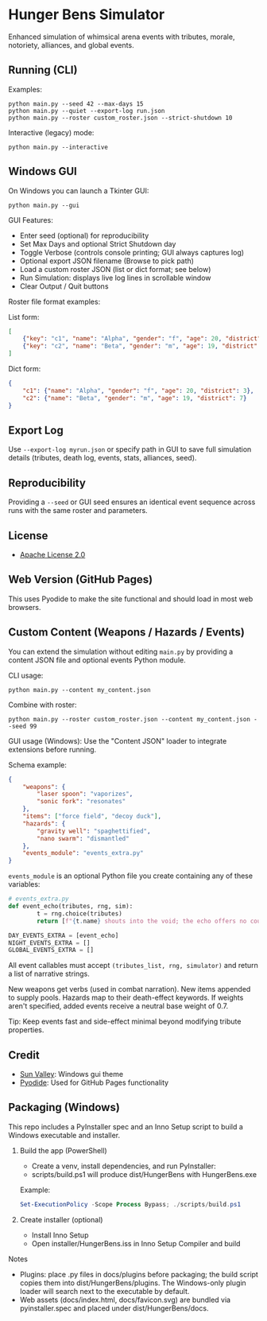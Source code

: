 # Hunger Bens Simulator

Enhanced simulation of whimsical arena events with tributes, morale, notoriety, alliances, and global events.

## Running (CLI)
Examples:

```
python main.py --seed 42 --max-days 15
python main.py --quiet --export-log run.json
python main.py --roster custom_roster.json --strict-shutdown 10
```

Interactive (legacy) mode:

```
python main.py --interactive
```

## Windows GUI
On Windows you can launch a Tkinter GUI:

```
python main.py --gui
```

GUI Features:
- Enter seed (optional) for reproducibility
- Set Max Days and optional Strict Shutdown day
- Toggle Verbose (controls console printing; GUI always captures log)
- Optional export JSON filename (Browse to pick path)
- Load a custom roster JSON (list or dict format; see below)
- Run Simulation: displays live log lines in scrollable window
- Clear Output / Quit buttons

Roster file format examples:

List form:
```json
[
	{"key": "c1", "name": "Alpha", "gender": "f", "age": 20, "district": 3},
	{"key": "c2", "name": "Beta", "gender": "m", "age": 19, "district": 7}
]
```

Dict form:
```json
{
	"c1": {"name": "Alpha", "gender": "f", "age": 20, "district": 3},
	"c2": {"name": "Beta", "gender": "m", "age": 19, "district": 7}
}
```

## Export Log
Use `--export-log myrun.json` or specify path in GUI to save full simulation details (tributes, death log, events, stats, alliances, seed).

## Reproducibility
Providing a `--seed` or GUI seed ensures an identical event sequence across runs with the same roster and parameters.

## License
- [Apache License 2.0](https://github.com/TheCrazy8/hunger-bens/blob/main/LICENSE)
  
## Web Version (GitHub Pages)
This uses Pyodide to make the site functional and should load in most web browsers.

## Custom Content (Weapons / Hazards / Events)

You can extend the simulation without editing `main.py` by providing a content JSON file and optional events Python module.

CLI usage:
```
python main.py --content my_content.json
```
Combine with roster:
```
python main.py --roster custom_roster.json --content my_content.json --seed 99
```

GUI usage (Windows): Use the "Content JSON" loader to integrate extensions before running.

Schema example:
```json
{
	"weapons": {
		"laser spoon": "vaporizes",
		"sonic fork": "resonates"
	},
	"items": ["force field", "decoy duck"],
	"hazards": {
		"gravity well": "spaghettified",
		"nano swarm": "dismantled"
	},
	"events_module": "events_extra.py"
}
```

`events_module` is an optional Python file you create containing any of these variables:
```python
# events_extra.py
def event_echo(tributes, rng, sim):
		t = rng.choice(tributes)
		return [f"{t.name} shouts into the void; the echo offers no counsel."]

DAY_EVENTS_EXTRA = [event_echo]
NIGHT_EVENTS_EXTRA = []
GLOBAL_EVENTS_EXTRA = []
```

All event callables must accept `(tributes_list, rng, simulator)` and return a list of narrative strings.

New weapons get verbs (used in combat narration). New items appended to supply pools. Hazards map to their death-effect keywords. If weights aren't specified, added events receive a neutral base weight of 0.7.

Tip: Keep events fast and side-effect minimal beyond modifying tribute properties.


## Credit

- [Sun Valley](https://github.com/rdbende/Sun-Valley-ttk-theme): Windows gui theme
- [Pyodide](https://pyodide.org/): Used for GitHub Pages functionality

## Packaging (Windows)

This repo includes a PyInstaller spec and an Inno Setup script to build a Windows executable and installer.

1) Build the app (PowerShell)

	- Create a venv, install dependencies, and run PyInstaller:
	- scripts/build.ps1 will produce dist/HungerBens with HungerBens.exe

	Example:
	```powershell
	Set-ExecutionPolicy -Scope Process Bypass; ./scripts/build.ps1
	```

2) Create installer (optional)

	- Install Inno Setup
	- Open installer/HungerBens.iss in Inno Setup Compiler and build

Notes

- Plugins: place .py files in docs/plugins before packaging; the build script copies them into dist/HungerBens/plugins. The Windows-only plugin loader will search next to the executable by default.
- Web assets (docs/index.html, docs/favicon.svg) are bundled via pyinstaller.spec and placed under dist/HungerBens/docs.
